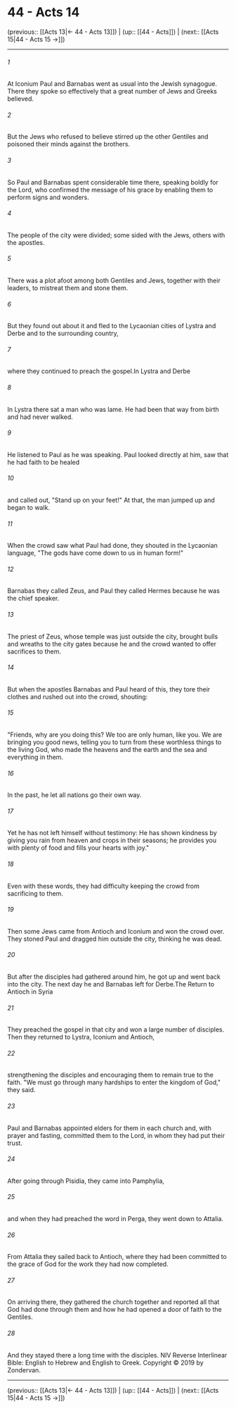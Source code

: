 # 44 - Acts 14

(previous:: [[Acts 13|← 44 - Acts 13]]) | (up:: [[44 - Acts]]) | (next:: [[Acts 15|44 - Acts 15 →]])

***


###### 1 
At Iconium Paul and Barnabas went as usual into the Jewish synagogue. There they spoke so effectively that a great number of Jews and Greeks believed. 

###### 2 
But the Jews who refused to believe stirred up the other Gentiles and poisoned their minds against the brothers. 

###### 3 
So Paul and Barnabas spent considerable time there, speaking boldly for the Lord, who confirmed the message of his grace by enabling them to perform signs and wonders. 

###### 4 
The people of the city were divided; some sided with the Jews, others with the apostles. 

###### 5 
There was a plot afoot among both Gentiles and Jews, together with their leaders, to mistreat them and stone them. 

###### 6 
But they found out about it and fled to the Lycaonian cities of Lystra and Derbe and to the surrounding country, 

###### 7 
where they continued to preach the gospel.In Lystra and Derbe 

###### 8 
In Lystra there sat a man who was lame. He had been that way from birth and had never walked. 

###### 9 
He listened to Paul as he was speaking. Paul looked directly at him, saw that he had faith to be healed 

###### 10 
and called out, "Stand up on your feet!" At that, the man jumped up and began to walk. 

###### 11 
When the crowd saw what Paul had done, they shouted in the Lycaonian language, "The gods have come down to us in human form!" 

###### 12 
Barnabas they called Zeus, and Paul they called Hermes because he was the chief speaker. 

###### 13 
The priest of Zeus, whose temple was just outside the city, brought bulls and wreaths to the city gates because he and the crowd wanted to offer sacrifices to them. 

###### 14 
But when the apostles Barnabas and Paul heard of this, they tore their clothes and rushed out into the crowd, shouting: 

###### 15 
"Friends, why are you doing this? We too are only human, like you. We are bringing you good news, telling you to turn from these worthless things to the living God, who made the heavens and the earth and the sea and everything in them. 

###### 16 
In the past, he let all nations go their own way. 

###### 17 
Yet he has not left himself without testimony: He has shown kindness by giving you rain from heaven and crops in their seasons; he provides you with plenty of food and fills your hearts with joy." 

###### 18 
Even with these words, they had difficulty keeping the crowd from sacrificing to them. 

###### 19 
Then some Jews came from Antioch and Iconium and won the crowd over. They stoned Paul and dragged him outside the city, thinking he was dead. 

###### 20 
But after the disciples had gathered around him, he got up and went back into the city. The next day he and Barnabas left for Derbe.The Return to Antioch in Syria 

###### 21 
They preached the gospel in that city and won a large number of disciples. Then they returned to Lystra, Iconium and Antioch, 

###### 22 
strengthening the disciples and encouraging them to remain true to the faith. "We must go through many hardships to enter the kingdom of God," they said. 

###### 23 
Paul and Barnabas appointed elders for them in each church and, with prayer and fasting, committed them to the Lord, in whom they had put their trust. 

###### 24 
After going through Pisidia, they came into Pamphylia, 

###### 25 
and when they had preached the word in Perga, they went down to Attalia. 

###### 26 
From Attalia they sailed back to Antioch, where they had been committed to the grace of God for the work they had now completed. 

###### 27 
On arriving there, they gathered the church together and reported all that God had done through them and how he had opened a door of faith to the Gentiles. 

###### 28 
And they stayed there a long time with the disciples. NIV Reverse Interlinear Bible: English to Hebrew and English to Greek. Copyright © 2019 by Zondervan.

***

(previous:: [[Acts 13|← 44 - Acts 13]]) | (up:: [[44 - Acts]]) | (next:: [[Acts 15|44 - Acts 15 →]])
